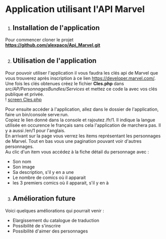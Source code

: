 Application utilisant l'API Marvel  
==================================

1) Installation de l'application  
   ----------------------------

Pour commencer cloner le projet **https://github.com/alexpaco/Api_Marvel.git**  

2) Utilisation de l'application
   ----------------------------
Pour pouvoir utiliser l'application il vous faudra les clés api de Marvel que vous trouverez après inscription à ce lien <https://developer.marvel.com/>. Une fois les clés obtenues créez le fichier **Cles.php** dans *src/AP/PersonnagesBundles/Services* et mettez ce code la avec vos clés publique et privée.  
! [screen Cles.php](web/images/ServiceKey.PNG)  

Pour ensuite accéder à l'application, allez dans le dossier de l'application, faire un bin/console serve:run.  
Copiez le lien donné dans la console et rajoutez /fr/1. Il indique la langue utilisée en occurence le français sans cela l'application de marchera pas. Il y a aussi /en/1 pour l'anglais.  
En arrivant sur la page vous verrez les items représentant les personnages de Marvel. Tout en bas vous une pagination pouvant voir d'autres personnages.  
Au clic d'un item vous accédez à la fiche détail du personnage avec :  

  * Son nom
  * Son image
  * Sa description, s'il y en a une
  * Le nombre de comics où il apparait
  * les 3 premiers comics où il apparait, s'il y en à  

3) Amélioration future
   -------------------
Voici quelques améliorations qui pourrait venir :  
  * Elargissement du catalogue de traduction
  * Possibilité de s'inscrire
  * Possibilité d'aimer des personnages
